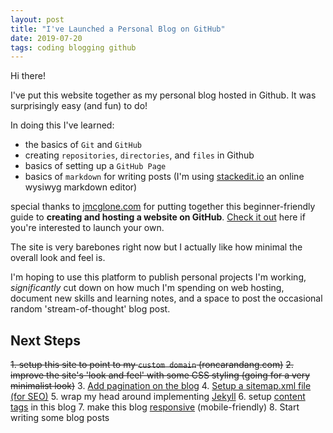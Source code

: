 ```yaml
---
layout: post
title: "I've Launched a Personal Blog on GitHub"
date: 2019-07-20
tags: coding blogging github 
---
```

Hi there!

I've put this website together as my personal blog hosted in Github. It was surprisingly easy (and fun) to do!

In doing this I've learned:
- the basics of `Git` and `GitHub`
- creating `repositories`, `directories`, and `files` in Github
- basics of setting up a `GitHub Page`
- basics of `markdown` for writing posts (I'm using [stackedit.io](https://stackedit.io/app#) an online wysiwyg markdown editor)

special thanks to [jmcglone.com](http://jmcglone.com/) for putting together this beginner-friendly guide to **creating and hosting a website on GitHub**. [Check it out](http://jmcglone.com/guides/github-pages/) here if you're interested to launch your own.

The site is very barebones right now but I actually like how minimal the overall look and feel is.

I'm hoping to use this platform to publish personal projects I'm working, *significantly* cut down on how much I'm spending on web hosting, document new skills and learning notes, and a space to post the occasional random 'stream-of-thought' blog post.

## Next Steps

 ~~1. setup this site to point to my `custom domain` (roncarandang.com)~~
 ~~2. improve the site's 'look and feel' with some CSS styling (going for a very minimalist look)~~
 3. [Add pagination on the blog](http://jekyllrb.com/docs/pagination/)
 4. [Setup a sitemap.xml file (for SEO)](https://help.github.com/articles/sitemaps-for-github-pages)
 5. wrap my head around implementing [Jekyll](https://import.jekyllrb.com/docs/home/) 
 6. setup [content tags](https://kylebebak.github.io/post/tags-categories-jekyll) in this blog
 7. make this blog [responsive](https://www.w3schools.com/html/html_responsive.asp) (mobile-friendly)
 8. Start writing some blog posts

